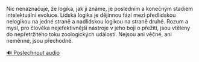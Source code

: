 
Nic nenaznačuje, že logika, jak ji známe, je posledním a konečným stadiem intelektuální evoluce. Lidská logika je dějinnou fází mezi předlidskou nelogikou na jedné straně a nadlidskou logikou na straně druhé. Rozum a mysl, pro člověka nejefektivnější nástroje v jeho boji o přežití, jsou vtěleny do nepřetržitého toku zoologických událostí. Nejsou ani věčné, ani neměnné, jsou přechodné.

[🔊 Poslechnout audio](/data/7-paragraphs/audio/chapter_13/para_009-Nic-nenaznauje-e-logika-jak-ji-znme-je-posle.mp3)
